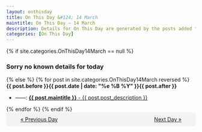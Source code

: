 ```yaml
---
layout: onthisday
title: On This Day &#124; 14 March
maintitle: On This Day — 14 March
description: Details for On This Day are generated by the posts added to the website so the content is subject to changes/updates over time.
categories: [On This Day]
---
```


{% if site.categories.OnThisDay14March == null %}
<h3>Sorry no known details for today</h3>
{% else %}
{% for post in site.categories.OnThisDay14March reversed %}
<strong>{{ post.before }}{{ post.date | date: "%e %B %Y" }}{{ post.after }}</strong>
<ul>
<li> ——: <a class="{{ post.class }}" href="{{ post.url }}"><strong>{{ post.maintitle }}</strong> - {{ post.post_description }}</a></li>
</ul>
{% endfor %}
{% endif %}
<br />
<div style="background-color: #f3f3f3; padding: 10px; border-radius: 5px; text-align: center; display: flex; justify-content: space-evenly;">
<a href="/onthisday/03/03-13">« Previous Day</a>
<span style="visibility:hidden;">[ Visit Leap Year February 29 ]</span>
<a href="/onthisday/03/03-15">Next Day »</a>
</div>
